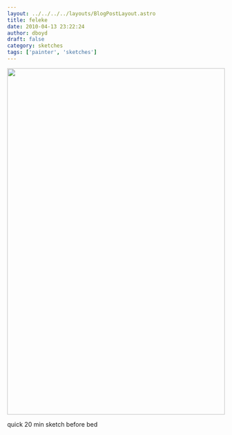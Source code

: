 ```yaml
---
layout: ../../../../layouts/BlogPostLayout.astro
title: feleke
date: 2010-04-13 23:22:24
author: dboyd
draft: false
category: sketches
tags: ['painter', 'sketches']
---
```

<img
    srcset="https://img.selfiespirits.com/images/2010/04/feleke001_720.avif 720w, https://img.selfiespirits.com/images/2010/04/feleke001_480.avif 480w"
    sizes="(max-width: 720px) 100vw, (max-width: 480px) 100vw"
    src="https://img.selfiespirits.com/images/2010/04/feleke001.jpg"
    alt=""
    style="width: clamp(0px, 100%, 800px); height: auto;"
/>

quick 20 min sketch before bed